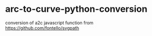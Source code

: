 # arc-to-curve-python-conversion
conversion of a2c javascript function from https://github.com/fontello/svgpath
